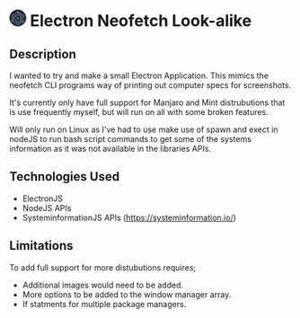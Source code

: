 # <img src="/electron_logo.svg" width="30px"> Electron Neofetch Look-alike


## Description

I wanted to try and make a small Electron Application. This mimics the neofetch CLI programs way of printing out computer specs for screenshots.

It's currently only have full support for Manjaro and Mint distrubutions that is use frequently myself, but will run on all with some broken features.

Will only run on Linux as I've had to use make use of spawn and exect in nodeJS to run bash script commands to get some of the systems information as it was not available in the libraries APIs.

## Technologies Used

- ElectronJS
- NodeJS APIs
- SysteminformationJS APIs (https://systeminformation.io/)

## Limitations

To add full support for more distubutions requires;

- Additional images would need to be added.
- More options to be added to the window manager array.
- If statments for multiple package managers.
